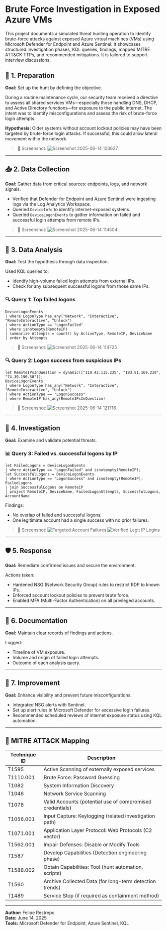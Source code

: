 # Brute Force Investigation in Exposed Azure VMs

This project documents a simulated threat hunting operation to identify brute-force attacks against exposed Azure virtual machines (VMs) using Microsoft Defender for Endpoint and Azure Sentinel. It showcases structured investigation phases, KQL queries, findings, mapped MITRE ATT&CK TTPs, and recommended mitigations. It is tailored to support interview discussions.

## 🧭 1. Preparation
**Goal:** Set up the hunt by defining the objective.

During a routine maintenance cycle, our security team received a directive to assess all shared services VMs—especially those handling DNS, DHCP, and Active Directory functions—for exposure to the public internet. The intent was to identify misconfigurations and assess the risk of brute-force login attempts.

**Hypothesis:**
Older systems without account lockout policies may have been targeted by brute-force login attacks. If successful, this could allow lateral movement within the network.

> 📸 Screenshot:
![Screenshot 2025-06-14 103627](https://github.com/user-attachments/assets/dad94bc4-8e4e-4b7f-b90d-54a0f9b7b6bd)

---

## 📥 2. Data Collection
**Goal:** Gather data from critical sources: endpoints, logs, and network signals.

- Verified that Defender for Endpoint and Azure Sentinel were ingesting logs via the Log Analytics Workspace.
- Queried `DeviceInfo` to identify internet-exposed systems.
- Queried `DeviceLogonEvents` to gather information on failed and successful login attempts from remote IPs.

> 📸 Screenshot:
![Screenshot 2025-06-14 114504](https://github.com/user-attachments/assets/af7a6f9b-f4e1-409f-884b-8396b344f303)

---

## 🧪 3. Data Analysis
**Goal:** Test the hypothesis through data inspection.

Used KQL queries to:
- Identify high-volume failed login attempts from external IPs.
- Check for any subsequent successful logons from those same IPs.

### 🔍 Query 1: Top failed logons
```kusto
DeviceLogonEvents
| where LogonType has_any("Network", "Interactive", "RemoteInteractive", "Unlock")
| where ActionType == "LogonFailed"
| where isnotempty(RemoteIP)
| summarize Attempts = count() by ActionType, RemoteIP, DeviceName
| order by Attempts
```
> 📸 Screenshot:
![Screenshot 2025-06-14 114725](https://github.com/user-attachments/assets/721c3a55-4483-49a3-b027-43466a996c1d)

### 🔍 Query 2: Logon success from suspicious IPs
```kusto
let RemoteIPsInQuestion = dynamic(["119.42.115.235", "183.81.169.238", "74.39.190.50"]);
DeviceLogonEvents
| where LogonType has_any("Network", "Interactive", "RemoteInteractive", "Unlock")
| where ActionType == "LogonSuccess"
| where RemoteIP has_any(RemoteIPsInQuestion)
```
> 📸 Screenshot:
![Screenshot 2025-06-14 121716](https://github.com/user-attachments/assets/4009a907-2d04-4700-95af-e9bd574f37a5)

---

## 🔎 4. Investigation
**Goal:** Examine and validate potential threats.

### 📊 Query 3: Failed vs. successful logons by IP
```kusto
let FailedLogons = DeviceLogonEvents
| where ActionType == "LogonFailed" and isnotempty(RemoteIP);
let SuccessfulLogons = DeviceLogonEvents
| where ActionType == "LogonSuccess" and isnotempty(RemoteIP);
FailedLogons
| join SuccessfulLogons on RemoteIP
| project RemoteIP, DeviceName, FailedLogonAttempts, SuccessfulLogons, AccountName
```

Findings:
- No overlap of failed and successful logons.
- One legitimate account had a single success with no prior failures.

> 📸 Screenshot:
> ![Targeted Account Failures](../assets/Screenshot%202025-06-14%20121730.png)
> ![Verified Legit IP Logins](../assets/Screenshot%202025-06-14%20121838.png)

---

## 🛡️ 5. Response
**Goal:** Remediate confirmed issues and secure the environment.

Actions taken:
- Hardened NSG (Network Security Group) rules to restrict RDP to known IPs.
- Enforced account lockout policies to prevent brute force.
- Enabled MFA (Multi-Factor Authentication) on all privileged accounts.

---

## 📝 6. Documentation
**Goal:** Maintain clear records of findings and actions.

Logged:
- Timeline of VM exposure.
- Volume and origin of failed login attempts.
- Outcome of each analysis query.

---

## 🔄 7. Improvement
**Goal:** Enhance visibility and prevent future misconfigurations.

- Integrated NSG alerts with Sentinel.
- Set up alert rules in Microsoft Defender for excessive login failures.
- Recommended scheduled reviews of internet exposure status using KQL automation.

---

## 🎯 MITRE ATT&CK Mapping
| Technique ID     | Description                                              |
|------------------|----------------------------------------------------------|
| T1595            | Active Scanning of externally exposed services          |
| T1110.001        | Brute Force: Password Guessing                          |
| T1082            | System Information Discovery                            |
| T1046            | Network Service Scanning                                |
| T1078            | Valid Accounts (potential use of compromised credentials)|
| T1056.001        | Input Capture: Keylogging (related investigation path)  |
| T1071.001        | Application Layer Protocol: Web Protocols (C2 vector)   |
| T1562.001        | Impair Defenses: Disable or Modify Tools                |
| T1587            | Develop Capabilities (Detection engineering phase)      |
| T1588.002        | Obtain Capabilities: Tool (hunt automation, scripts)    |
| T1560            | Archive Collected Data (for long-term detection trends) |
| T1489            | Service Stop (if required as containment method)        |

---
**Author:** Felipe Restrepo  
**Date:** June 14, 2025  
**Tools:** Microsoft Defender for Endpoint, Azure Sentinel, KQL
